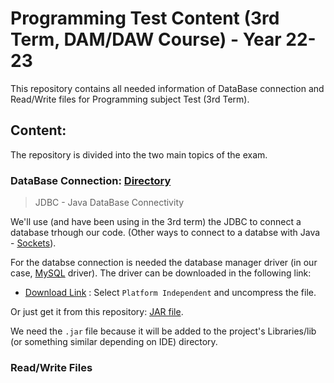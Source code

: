 # Programming Test Content (3rd Term, DAM/DAW Course) - Year 22-23

This repository contains all needed information of DataBase connection and Read/Write files for Programming subject Test (3rd Term).

## Content:

The repository is divided into the two main topics of the exam.

### DataBase Connection: [Directory](DB/)

> JDBC - Java DataBase Connectivity

We'll use (and have been using in the 3rd term) the JDBC to connect a database trhough our code. (Other ways to connect to a databse with Java - [Sockets](https://www.baeldung.com/a-guide-to-java-sockets "Java Socket Programming")).

For the databse connection is needed the database manager driver (in our case, [MySQL](https://www.mysql.com/ "MySQL web page") driver). The driver can be downloaded in the following link:

-  [Download Link](https://dev.mysql.com/downloads/connector/j/) : Select `Platform Independent` and uncompress the file.

Or just get it from this repository: [JAR file](DB/mysql-connector-j-8.0.33.jar).

We need the `.jar` file because it will be added to the project's Libraries/lib (or something similar depending on IDE) directory.

### Read/Write Files
